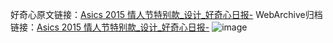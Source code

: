 好奇心原文链接：[Asics 2015 情人节特别款_设计_好奇心日报-](https://www.qdaily.com/articles/4896.html)
WebArchive归档链接：[Asics 2015 情人节特别款_设计_好奇心日报-](http://web.archive.org/web/20180531161843/http://www.qdaily.com:80/articles/4896.html)
![image](http://ww3.sinaimg.cn/large/007d5XDply1g3wcdkjo95j30u029bwnf)